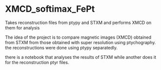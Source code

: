 # XMCD_softimax_FePt
Takes reconstruction files from ptypy and STXM and performs XMCD on them for analysis

The idea of the project is to compare magnetic images (XMCD) obtained from STXM from those obtained with super resolution using ptychography. 
the reconstructions were done using ptypy separatedly.

there is a notebook that analyses the results of STXM while another does it for the reconstruction ptyr files.
